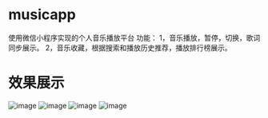 # musicapp
使用微信小程序实现的个人音乐播放平台
功能：
1，音乐播放，暂停，切换，歌词同步展示。
2，音乐收藏，根据搜索和播放历史推荐，播放排行榜展示。
# 效果展示
![image](https://user-images.githubusercontent.com/33653803/233263842-da5e6ccb-97c2-405f-8b82-e4f0e3e792d1.png)
![image](https://user-images.githubusercontent.com/33653803/233263869-bf3630ff-a129-4abd-8154-04944bbce651.png)
![image](https://user-images.githubusercontent.com/33653803/233263892-6726b01d-be64-40d2-96c4-b28c907210d2.png)
![image](https://user-images.githubusercontent.com/33653803/233263907-a5d6fc11-2ecd-4a28-baf3-953ce2ae8eb4.png)
